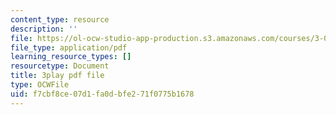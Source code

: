 ```yaml
---
content_type: resource
description: ''
file: https://ol-ocw-studio-app-production.s3.amazonaws.com/courses/3-091sc-introduction-to-solid-state-chemistry-fall-2010/f7cbf8ce07d1fa0dbfe271f0775b1678_NpBq_JnLKv8.pdf
file_type: application/pdf
learning_resource_types: []
resourcetype: Document
title: 3play pdf file
type: OCWFile
uid: f7cbf8ce-07d1-fa0d-bfe2-71f0775b1678
---
```

